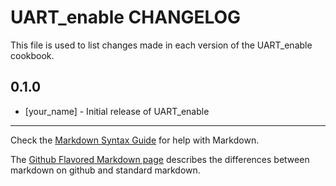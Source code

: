 UART_enable CHANGELOG
=====================

This file is used to list changes made in each version of the UART_enable cookbook.

0.1.0
-----
- [your_name] - Initial release of UART_enable

- - -
Check the [Markdown Syntax Guide](http://daringfireball.net/projects/markdown/syntax) for help with Markdown.

The [Github Flavored Markdown page](http://github.github.com/github-flavored-markdown/) describes the differences between markdown on github and standard markdown.
